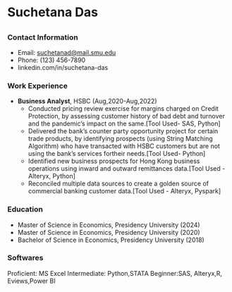 # Suchetana Das
## 

### Contact Information
- Email: suchetanad@mail.smu.edu
- Phone: (123) 456-7890
-  linkedin.com/in/suchetana-das

### Work Experience
- **Business Analyst**, HSBC (Aug,2020-Aug,2022)
    - Conducted pricing review exercise for margins charged on Credit Protection, by assessing customer history of bad debt and turnover and the pandemic’s impact on the same.[Tool Used- SAS, Python]
    - Delivered the bank’s counter party opportunity project for certain trade
    products, by identifying prospects (using String Matching Algorithm) who have transacted with HSBC customers but are not using the bank’s services fortheir needs.[Tool Used- Python]
    - Identified new business prospects for Hong Kong business operations using inward and outward remittances data.[Tool Used - Alteryx, Python]
    - Reconciled multiple data sources to create a golden source of commercial banking customer data.[Tool Used - Alteryx, Pyspark]

### Education
- Master of Science in Economics, Presidency University (2024)
- Master of Science in Economics, Presidency University (2020)
- Bachelor of Science in Economics, Presidency University (2018)

### Softwares
Proficient: MS Excel
Intermediate: Python,STATA
Beginner:SAS, Alteryx,R,
Eviews,Power BI



